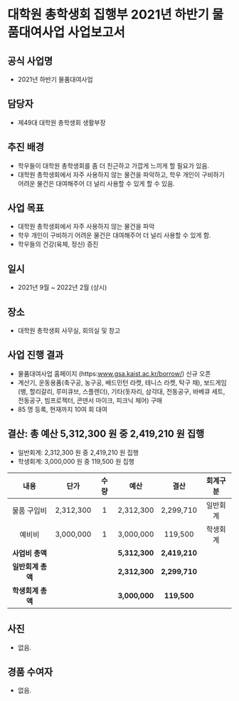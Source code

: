 대학원 총학생회 집행부 2021년 하반기 물품대여사업 사업보고서
===

## 공식 사업명
- 2021년 하반기 물품대여사업 

## 담당자
- 제49대 대학원 총학생회 생활부장 

## 추진 배경
- 학우들이 대학원 총학생회를 좀 더 친근하고 가깝게 느끼게 할 필요가 있음. 
- 대학원 총학생회에서 자주 사용하지 않는 물건을 파악하고, 학우 개인이 구비하기 어려운 물건은 대여해주어 더 널리 사용할 수 있게 할 수 있음. 

## 사업 목표
- 대학원 총학생회에서 자주 사용하지 않는 물건을 파악
- 학우 개인이 구비하기 어려운 물건은 대여해주어 더 널리 사용할 수 있게 함.
- 학우들의 건강(육체, 정신) 증진

## 일시
- 2021년 9월 ~ 2022년 2월 (상시)

## 장소
- 대학원 총학생회 사무실, 회의실 및 창고

## 사업 진행 결과
- 물품대여사업 홈페이지 (https:www.gsa.kaist.ac.kr/borrow/) 신규 오픈 
- 계산기, 운동용품(축구공, 농구공, 배드민턴 라켓, 테니스 라켓, 탁구 채), 보드게임(뱅, 할리갈리, 루미큐브, 스플렌더), 기타(돗자리, 삼각대, 전동공구, 바베큐 세트, 전동공구, 빔프로젝터, 콘덴서 마이크, 피크닉 체어) 구매 
- 85 명 등록, 현재까지 10여 회 대여 

## 결산: 총 예산 5,312,300 원 중 2,419,210 원 집행
- 일반회계: 2,312,300 원 중 2,419,210 원 집행
- 학생회계: 3,000,000 원 중 119,500 원 집행 

| **내용** | **단가** | **수량** | **예산** | **결산** | **회계구분** |
|:---:|:---:|:---:|:---:|:---:|:---:|
| 물품 구입비 | 2,312,300 | 1 | 2,312,300 | 2,299,710 | 일반회계 | 
| 예비비 | 3,000,000 | 1 | 3,000,000 | 119,500 | 학생회계 | 
| **사업비 총액** |  |  | **5,312,300** | **2,419,210** |  |
| **일반회계 총액** |  |  | **2,312,300** | **2,299,710** |  |
| **학생회계 총액** |  |  | **3,000,000** | **119,500** |  |

## 사진
- 없음. 

## 경품 수여자
- 없음.